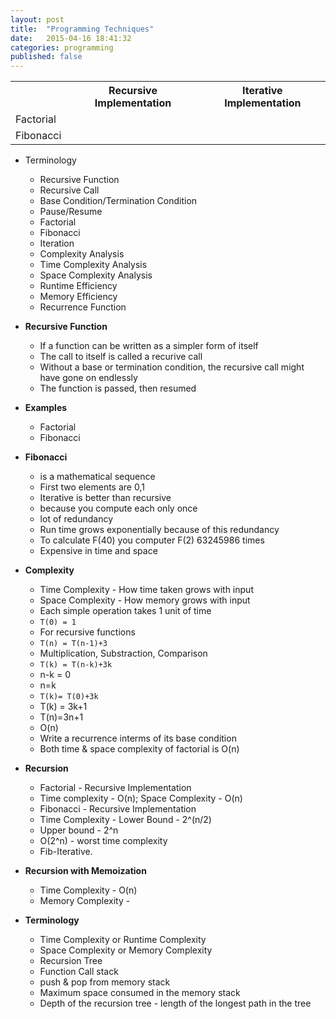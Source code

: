 ```yaml
---
layout: post
title:  "Programming Techniques"
date:   2015-04-16 18:41:32
categories: programming
published: false
---
```


<table class="responsive-table striped">
  <tr>
    <th>  </th>
    <th> Recursive Implementation  </th>
    <th> Iterative Implementation </th>
  </tr>
  <tr>
    <td> Factorial </td>
    <td>   </td>
    <td>   </td>
  </tr>
  <tr>
    <td> Fibonacci </td>
    <td>   </td>
    <td>   </td>
  </tr>
</table>

* Terminology
  * Recursive Function
  * Recursive Call
  * Base Condition/Termination Condition
  * Pause/Resume
  * Factorial
  * Fibonacci
  * Iteration
  * Complexity Analysis
  * Time Complexity Analysis
  * Space Complexity Analysis
  * Runtime Efficiency
  * Memory Efficiency
  * Recurrence Function

* __Recursive Function__
  * If a function can be written as a simpler form of itself
  * The call to itself is called a recurive call
  * Without a base or termination condition, the recursive call might have gone on endlessly
  * The function is passed, then resumed

* __Examples__
  * Factorial
  * Fibonacci

* __Fibonacci__
  * is a mathematical sequence
  * First two elements are 0,1
  * Iterative is better than recursive
  * because you compute each only once
  * lot of redundancy
  * Run time grows exponentially because of this redundancy
  * To calculate F(40) you computer F(2) 63245986 times
  * Expensive in time and space

* __Complexity__
  * Time Complexity - How time taken grows with input
  * Space Complexity - How memory grows with input
  * Each simple operation takes 1 unit of time
  * `T(0) = 1`
  * For recursive functions
  * `T(n) = T(n-1)+3`
  * Multiplication, Substraction, Comparison
  * `T(k) = T(n-k)+3k`
  * n-k = 0
  * n=k
  * `T(k)= T(0)+3k`
  * T(k) = 3k+1
  * T(n)=3n+1
  * O(n)
  * Write a recurrence interms of its base condition
  * Both time & space complexity of factorial is O(n)

* __Recursion__
  * Factorial - Recursive Implementation
  * Time complexity - O(n); Space Complexity - O(n)
  * Fibonacci - Recursive Implementation
  * Time Complexity - Lower Bound - 2^(n/2)
  * Upper bound - 2^n
  * O(2^n) - worst time complexity
  * Fib-Iterative.

* __Recursion with Memoization__
  * Time Complexity - O(n)
  * Memory Complexity - 

* __Terminology__
  * Time Complexity or Runtime Complexity
  * Space Complexity or Memory Complexity
  * Recursion Tree
  * Function Call stack
  * push & pop from memory stack
  * Maximum space consumed in the memory stack
  * Depth of the recursion tree - length of the longest path in the tree